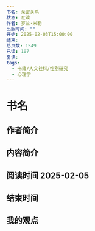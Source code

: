 ```yaml
---
书名: 亲密关系
状态: 在读
作者: 罗兰·米勒
出版时间: ""
开始: 2025-02-03T15:00:00
结束: 
总页数: 1549
已读: 107
复读: 
tags:
  - 书籍/人文社科/性别研究
  - 心理学
---
```


# 书名
## 作者简介
## 内容简介
## 阅读时间 2025-02-05
## 结束时间
## 我的观点

